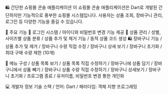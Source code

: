 🛍️ 간단한 쇼핑몰 콘솔 애플리케이션
  이 쇼핑몰 콘솔 애플리케이션은 Dart로 개발된 간단하지만 기능적으로 풍부한 쇼핑몰 시스템입니다. 사용자는 상품 조회, 장바구니 관리, 로그인 등 다양한 기능을 즐길 수 있습니다.

🥊 주요 기능
  🔐 로그인 시스템
     / 아이디와 비밀번호 변경 기능 제공
  🛒 상품 관리
     / 성별, 사이즈별 상품 분류
     / 상품 추가 및 제거 기능
     / 동적 상품 코드 생성
  🛍️ 장바구니 기능
     / 상품 추가 및 제거
     / 장바구니 수량 직접 수정
     / 장바구니 상세 보기
     / 장바구니 초기화
     / 최대 구매 수량 제한 (10개)
      
📱 메뉴 구성
   / 상품 목록 보기
   / 상품 목록 직접 수정하기
   / 장바구니에 상품 담기
   / 장바구니에서 상품 빼기
   / 장바구니 상품 수량 직접 수정하기
   / 장바구니 상세보기
   / 장바구니 초기화
   / 프로그램 종료
   / 유저이름, 비밀번호 변경 통한 개인화
      
  💻 개발자 정보
    기술 스택
    / 언어: Dart
    / 패러다임: 객체 지향 프로그래밍
